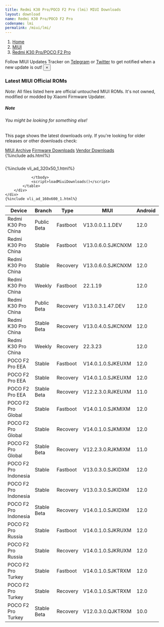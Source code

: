 ```yaml
---
title: Redmi K30 Pro/POCO F2 Pro (lmi) MIUI Downloads
layout: download
name: Redmi K30 Pro/POCO F2 Pro
codename: lmi
permalink: /miui/lmi/
---
```

<nav aria-label="breadcrumb">
    <ol class="breadcrumb">
        <li class="breadcrumb-item"><a href="/">Home</a></li>
        <li class="breadcrumb-item"><a href="/miui/">MIUI</a></li>
        <li class="breadcrumb-item active" aria-current="page"><a href="/miui/lmi/">Redmi K30 Pro/POCO F2 Pro</a></li>
    </ol>
</nav>
<div class="alert alert-primary alert-dismissible fade show" role="alert">
    Follow MIUI Updates Tracker on <a href="https://t.me/MIUIUpdatesTracker" class="alert-link">Telegram</a>
     or <a href="https://twitter.com/MiFwUpdater" class="alert-link">Twitter</a> to get notified when a new update is out!
    <button type="button" class="close" data-dismiss="alert" aria-label="Close">
        <span aria-hidden="true">&times;</span>
    </button>
</div>

### Latest MIUI Official ROMs
*Note*: All files listed here are official untouched MIUI ROMs. It's not owned, modified or modded by Xiaomi Firmware Updater.
<div class="card">
  <div class="card-body">
    <h5 class="card-title">Note</h5>
    <h6 class="card-subtitle mb-2 text-muted">You might be looking for something else!</h6>
    <p class="card-text">This page shows the latest downloads only.
     If you're looking for older releases or other downloads check:</p>
    <a href="/archive/miui/lmi/" class="card-link">MIUI Archive</a>
    <a href="/firmware/lmi/" class="card-link">Firmware Downloads</a>
    <a href="/vendor/lmi/" class="card-link">Vendor Downloads</a>
  </div>
</div>
{%include ads.html%}
<div class="row justify-content-center">
    <div class="col-10">
        <div class="table-responsive-md" style="margin-top: 25px;">
            {%include vli_ad_320x50_1.html%}
            <table id="miui" class="display dt-responsive nowrap compact table table-striped table-hover table-sm">
                <thead class="thead-dark">
                    <tr>
                        <th data-ref="device">Device</th>
                        <th data-ref="branch">Branch</th>
                        <th data-ref="type">Type</th>
                        <th data-ref="miui">MIUI</th>
                        <th data-ref="android">Android</th>
                        <th data-ref="size">Size</th>
                        <th data-ref="size">Date</th>
                        <th data-ref="link">Link</th>
                    </tr>
                </thead>
                <tbody>
                <tr><td>Redmi K30 Pro China</td><td>Public Beta</td><td>Fastboot</td><td>V13.0.0.1.1.DEV</td><td>12.0</td><td>5.0 GB</td><td>2022-01-14</td><td><a href="/miui/lmi/public beta/V13.0.0.1.1.DEV/">Download</a></td></tr>
<tr><td>Redmi K30 Pro China</td><td>Stable</td><td>Fastboot</td><td>V13.0.6.0.SJKCNXM</td><td>12.0</td><td>5.4 GB</td><td>2022-11-01</td><td><a href="/miui/lmi/stable/V13.0.6.0.SJKCNXM/">Download</a></td></tr>
<tr><td>Redmi K30 Pro China</td><td>Stable</td><td>Recovery</td><td>V13.0.6.0.SJKCNXM</td><td>12.0</td><td>4.6 GB</td><td>2022-11-04</td><td><a href="/miui/lmi/stable/V13.0.6.0.SJKCNXM/">Download</a></td></tr>
<tr><td>Redmi K30 Pro China</td><td>Weekly</td><td>Fastboot</td><td>22.1.19</td><td>12.0</td><td>5.7 GB</td><td>2022-01-19</td><td><a href="/miui/lmi/weekly/22.1.19/">Download</a></td></tr>
<tr><td>Redmi K30 Pro China</td><td>Public Beta</td><td>Recovery</td><td>V13.0.3.1.47.DEV</td><td>12.0</td><td>4.7 GB</td><td>2022-07-15</td><td><a href="/miui/lmi/public beta/V13.0.3.1.47.DEV/">Download</a></td></tr>
<tr><td>Redmi K30 Pro China</td><td>Stable Beta</td><td>Recovery</td><td>V13.0.4.0.SJKCNXM</td><td>12.0</td><td>4.6 GB</td><td>2022-06-10</td><td><a href="/miui/lmi/stable beta/V13.0.4.0.SJKCNXM/">Download</a></td></tr>
<tr><td>Redmi K30 Pro China</td><td>Weekly</td><td>Recovery</td><td>22.3.23</td><td>12.0</td><td>4.8 GB</td><td>2022-03-24</td><td><a href="/miui/lmi/weekly/22.3.23/">Download</a></td></tr>
<tr><td>POCO F2 Pro EEA</td><td>Stable</td><td>Fastboot</td><td>V14.0.1.0.SJKEUXM</td><td>12.0</td><td>4.9 GB</td><td>2023-03-02</td><td><a href="/miui/lmi/stable/V14.0.1.0.SJKEUXM/">Download</a></td></tr>
<tr><td>POCO F2 Pro EEA</td><td>Stable</td><td>Recovery</td><td>V14.0.1.0.SJKEUXM</td><td>12.0</td><td>3.7 GB</td><td>2023-03-13</td><td><a href="/miui/lmi/stable/V14.0.1.0.SJKEUXM/">Download</a></td></tr>
<tr><td>POCO F2 Pro EEA</td><td>Stable Beta</td><td>Recovery</td><td>V12.2.3.0.RJKEUXM</td><td>11.0</td><td>3.1 GB</td><td>2020-12-25</td><td><a href="/miui/lmi/stable beta/V12.2.3.0.RJKEUXM/">Download</a></td></tr>
<tr><td>POCO F2 Pro Global</td><td>Stable</td><td>Fastboot</td><td>V14.0.1.0.SJKMIXM</td><td>12.0</td><td>5.1 GB</td><td>2023-03-17</td><td><a href="/miui/lmi/stable/V14.0.1.0.SJKMIXM/">Download</a></td></tr>
<tr><td>POCO F2 Pro Global</td><td>Stable</td><td>Recovery</td><td>V14.0.1.0.SJKMIXM</td><td>12.0</td><td>3.8 GB</td><td>2023-03-24</td><td><a href="/miui/lmi/stable/V14.0.1.0.SJKMIXM/">Download</a></td></tr>
<tr><td>POCO F2 Pro Global</td><td>Stable Beta</td><td>Recovery</td><td>V12.2.3.0.RJKMIXM</td><td>11.0</td><td>3.1 GB</td><td>2020-12-25</td><td><a href="/miui/lmi/stable beta/V12.2.3.0.RJKMIXM/">Download</a></td></tr>
<tr><td>POCO F2 Pro Indonesia</td><td>Stable</td><td>Fastboot</td><td>V13.0.3.0.SJKIDXM</td><td>12.0</td><td>5.3 GB</td><td>2022-07-04</td><td><a href="/miui/lmi/stable/V13.0.3.0.SJKIDXM/">Download</a></td></tr>
<tr><td>POCO F2 Pro Indonesia</td><td>Stable</td><td>Recovery</td><td>V13.0.3.0.SJKIDXM</td><td>12.0</td><td>3.5 GB</td><td>2022-07-11</td><td><a href="/miui/lmi/stable/V13.0.3.0.SJKIDXM/">Download</a></td></tr>
<tr><td>POCO F2 Pro Indonesia</td><td>Stable Beta</td><td>Recovery</td><td>V14.0.1.0.SJKIDXM</td><td>12.0</td><td>3.7 GB</td><td>2023-03-29</td><td><a href="/miui/lmi/stable beta/V14.0.1.0.SJKIDXM/">Download</a></td></tr>
<tr><td>POCO F2 Pro Russia</td><td>Stable</td><td>Fastboot</td><td>V14.0.1.0.SJKRUXM</td><td>12.0</td><td>4.8 GB</td><td>2023-03-23</td><td><a href="/miui/lmi/stable/V14.0.1.0.SJKRUXM/">Download</a></td></tr>
<tr><td>POCO F2 Pro Russia</td><td>Stable</td><td>Recovery</td><td>V14.0.1.0.SJKRUXM</td><td>12.0</td><td>3.7 GB</td><td>2023-04-06</td><td><a href="/miui/lmi/stable/V14.0.1.0.SJKRUXM/">Download</a></td></tr>
<tr><td>POCO F2 Pro Turkey</td><td>Stable</td><td>Fastboot</td><td>V14.0.1.0.SJKTRXM</td><td>12.0</td><td>4.6 GB</td><td>2023-03-23</td><td><a href="/miui/lmi/stable/V14.0.1.0.SJKTRXM/">Download</a></td></tr>
<tr><td>POCO F2 Pro Turkey</td><td>Stable</td><td>Recovery</td><td>V14.0.1.0.SJKTRXM</td><td>12.0</td><td>3.7 GB</td><td>2023-03-29</td><td><a href="/miui/lmi/stable/V14.0.1.0.SJKTRXM/">Download</a></td></tr>
<tr><td>POCO F2 Pro Turkey</td><td>Stable Beta</td><td>Recovery</td><td>V12.0.3.0.QJKTRXM</td><td>10.0</td><td>3.0 GB</td><td>2020-10-29</td><td><a href="/miui/lmi/stable beta/V12.0.3.0.QJKTRXM/">Download</a></td></tr>

                </tbody>
                <script>loadMiuiDownloads()</script>
            </table>
        </div>
    </div>
    {%include vli_ad_160x600_1.html%}
</div>
